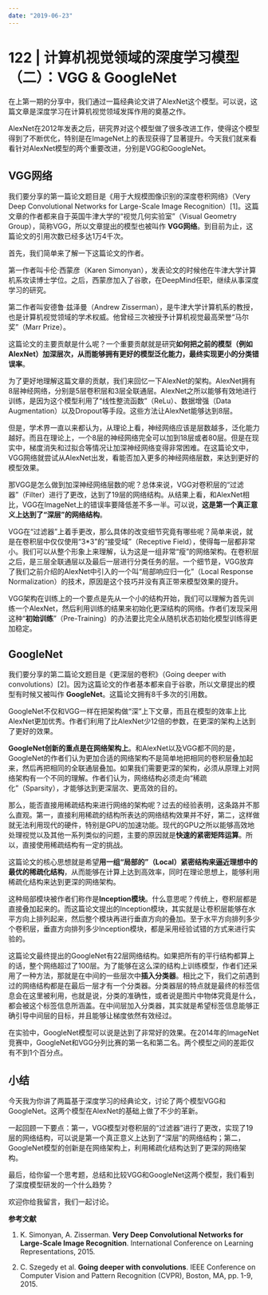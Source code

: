 ```yaml
---
date: "2019-06-23"
---  
```

      
# 122 | 计算机视觉领域的深度学习模型（二）：VGG & GoogleNet
在上第一期的分享中，我们通过一篇经典论文讲了AlexNet这个模型。可以说，这篇文章是深度学习在计算机视觉领域发挥作用的奠基之作。

AlexNet在2012年发表之后，研究界对这个模型做了很多改进工作，使得这个模型得到了不断优化，特别是在ImageNet上的表现获得了显著提升。今天我们就来看看针对AlexNet模型的两个重要改进，分别是VGG和GoogleNet。

## VGG网络

我们要分享的第一篇论文题目是《用于大规模图像识别的深度卷积网络》（Very Deep Convolutional Networks for Large-Scale Image Recognition）\[1\]。这篇文章的作者都来自于英国牛津大学的“视觉几何实验室”（Visual Geometry Group），简称VGG，所以文章提出的模型也被叫作 **VGG网络**。到目前为止，这篇论文的引用次数已经多达1万4千次。

首先，我们简单来了解一下这篇论文的作者。

第一作者叫卡伦·西蒙彦（Karen Simonyan），发表论文的时候他在牛津大学计算机系攻读博士学位。之后，西蒙彦加入了谷歌，在DeepMind任职，继续从事深度学习的研究。

第二作者叫安德鲁·兹泽曼（Andrew Zisserman），是牛津大学计算机系的教授，也是计算机视觉领域的学术权威。他曾经三次被授予计算机视觉最高荣誉“马尔奖”（Marr Prize）。

<!-- [[[read_end]]] -->

这篇论文的主要贡献是什么呢？一个重要贡献就是研究**如何把之前的模型（例如AlexNet）加深层次，从而能够拥有更好的模型泛化能力，最终实现更小的分类错误率**。

为了更好地理解这篇文章的贡献，我们来回忆一下AlexNet的架构。AlexNet拥有8层神经网络，分别是5层卷积层和3层全联通层。AlexNet之所以能够有效地进行训练，是因为这个模型利用了“线性整流函数”（ReLu）、数据增强（Data Augmentation）以及Dropout等手段。这些方法让AlexNet能够达到8层。

但是，学术界一直以来都认为，从理论上看，神经网络应该是层数越多，泛化能力越好。而且在理论上，一个8层的神经网络完全可以加到18层或者80层。但是在现实中，梯度消失和过拟合等情况让加深神经网络变得非常困难。在这篇论文中，VGG网络就尝试从AlexNet出发，看能否加入更多的神经网络层数，来达到更好的模型效果。

那VGG是怎么做到加深神经网络层数的呢？总体来说，VGG对卷积层的“过滤器”（Filter）进行了更改，达到了19层的网络结构。从结果上看，和AlexNet相比，VGG在ImageNet上的错误率要降低差不多一半。可以说，**这是第一个真正意义上达到了“深层”的网络结构**。

VGG在“过滤器”上着手更改，那么具体的改变细节究竟有哪些呢？简单来说，就是在卷积层中仅仅使用“3\*3”的“接受域”（Receptive Field），使得每一层都非常小。我们可以从整个形象上来理解，认为这是一组非常“瘦”的网络架构。在卷积层之后，是三层全联通层以及最后一层进行分类任务的层。一个细节是，VGG放弃了我们之前介绍的AlexNet中引入的一个叫“局部响应归一化”（Local Response Normalization）的技术，原因是这个技巧并没有真正带来模型效果的提升。

VGG架构在训练上的一个要点是先从一个小的结构开始，我们可以理解为首先训练一个AlexNet，然后利用训练的结果来初始化更深结构的网络。作者们发现采用这种“**初始训练**”（Pre-Training）的办法要比完全从随机状态初始化模型训练得更加稳定。

## GoogleNet

我们要分享的第二篇论文题目是《更深层的卷积》（Going deeper with convolutions）\[2\]。因为这篇论文的作者基本都来自于谷歌，所以文章提出的模型有时候又被叫作 **GoogleNet**。这篇论文拥有8千多次的引用数。

GoogleNet不仅和VGG一样在把架构做“深”上下文章，而且在模型的效率上比AlexNet更加优秀。作者们利用了比AlexNet少12倍的参数，在更深的架构上达到了更好的效果。

**GoogleNet创新的重点是在网络架构上**。和AlexNet以及VGG都不同的是，GoogleNet的作者们认为更加合适的网络架构不是简单地把相同的卷积层叠加起来，然后再把相同的全联通层叠加。如果我们需要更深的架构，必须从原理上对网络架构有一个不同的理解。作者们认为，网络结构必须走向“稀疏化”（Sparsity），才能够达到更深层次、更高效的目的。

那么，能否直接用稀疏结构来进行网络的架构呢？过去的经验表明，这条路并不那么直观。第一，直接利用稀疏的结构所表达的网络结构效果并不好，第二，这样做就无法利用现代的硬件，特别是GPU的加速功能。现代的GPU之所以能够高效地处理视觉以及其他一系列类似的问题，主要的原因就是**快速的紧密矩阵运算**。所以，直接使用稀疏结构有一定的挑战。

这篇论文的核心思想就是希望**用一组“局部的”（Local）紧密结构来逼近理想中的最优的稀疏化结构**，从而能够在计算上达到高效率，同时在理论思想上，能够利用稀疏化结构来达到更深的网络架构。

这种局部模块被作者们称作是**Inception模块**。什么意思呢？传统上，卷积层都是直接叠加起来的。而这篇论文提出的Inception模块，其实就是让卷积层能够在水平方向上排列起来，然后整个模块再进行垂直方向的叠加。至于水平方向排列多少个卷积层，垂直方向排列多少Inception模块，都是采用经验试错的方式来进行实验的。

这篇论文最终提出的GoogleNet有22层网络结构。如果把所有的平行结构都算上的话，整个网络超过了100层。为了能够在这么深的结构上训练模型，作者们还采用了一种方法，那就是在中间的一些层次中**插入分类器**。相比之下，我们之前遇到过的网络结构都是在最后一层才有一个分类器。分类器层的特点就是最终的标签信息会在这里被利用，也就是说，分类的准确性，或者说是图片中物体究竟是什么，都会被这个标签信息所涵盖。在中间层加入分类器，其实就是希望标签信息能够正确引导中间层的目标，并且能够让梯度依然有效经过。

在实验中，GoogleNet模型可以说是达到了非常好的效果。在2014年的ImageNet竞赛中，GoogleNet和VGG分列比赛的第一名和第二名。两个模型之间的差距仅有不到1个百分点。

## 小结

今天我为你讲了两篇基于深度学习的经典论文，讨论了两个模型VGG和GoogleNet。这两个模型在AlexNet的基础上做了不少的革新。

一起回顾一下要点：第一，VGG模型对卷积层的“过滤器”进行了更改，实现了19层的网络结构，可以说是第一个真正意义上达到了“深层”的网络结构；第二，GoogleNet模型的创新是在网络架构上，利用稀疏化结构达到了更深的网络架构。

最后，给你留一个思考题，总结和比较VGG和GoogleNet这两个模型，我们看到了深度模型研发的一个什么趋势？

欢迎你给我留言，我们一起讨论。

**参考文献**

1.  K. Simonyan, A. Zisserman. **Very Deep Convolutional Networks for Large-Scale Image Recognition**. International Conference on Learning Representations, 2015.

2.  C. Szegedy et al. **Going deeper with convolutions**. IEEE Conference on Computer Vision and Pattern Recognition \(CVPR\), Boston, MA, pp. 1-9, 2015.